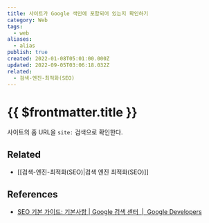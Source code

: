 ```yaml
---
title: 사이트가 Google 색인에 포함되어 있는지 확인하기
category: Web
tags:
  - web
aliases:
  - alias
publish: true
created: 2022-01-08T05:01:00.000Z
updated: 2022-09-05T03:06:18.032Z
related:
  - 검색-엔진-최적화(SEO)
---
```


# {{ $frontmatter.title }}

사이트의 홈 URL을 `site:` 검색으로 확인한다.

## Related

- [[검색-엔진-최적화(SEO)|검색 엔진 최적화(SEO)]]

## References

- [SEO 기본 가이드: 기본사항 | Google 검색 센터  |  Google Developers](https://developers.google.com/search/docs/beginner/seo-starter-guide#determine-whether-your-site-is-in-googles-index)
